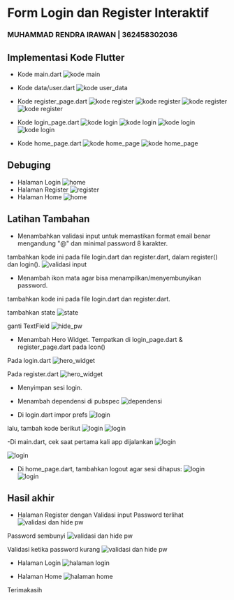 # Form Login dan Register Interaktif
### MUHAMMAD RENDRA IRAWAN | 362458302036

## Implementasi Kode Flutter
- Kode main.dart
![kode main](media/main.png)

- Kode data/user.dart
![kode user_data](media/user_data.png)

- Kode register_page.dart
![kode register](media/register_1.png)
![kode register](media/register_2.png)
![kode register](media/register_3.png)
![kode register](media/register_4.png)

- Kode login_page.dart
![kode login](media/login_1.png)
![kode login](media/login_2.png)
![kode login](media/login_3.png)
![kode login](media/login_4.png)

- Kode home_page.dart
![kode home_page](media/home_1.png)
![kode home_page](media/home_2.png)

## Debuging
- Halaman Login
![home](media/page_login.png)
- Halaman Register
![register](media/page_register.png)
- Halaman Home
![home](media/page_home.png)

## Latihan Tambahan
- Menambahkan validasi input untuk memastikan format email benar mengandung "@" dan minimal password 8 karakter.

tambahkan kode ini pada file login.dart dan register.dart, dalam register() dan login().
![validasi input](media/validasi_input.png)

- Menambah ikon mata agar bisa menampilkan/menyembunyikan password.

tambahkan kode ini pada file login.dart dan register.dart.

tambahkan state
![state](media/state.png)

ganti TextField
![hide_pw](media/hide_password.png)

- Menambah Hero Widget.
Tempatkan di login_page.dart & register_page.dart pada Icon()

Pada login.dart
![hero_widget](media/hero_login.png)

Pada register.dart
![hero_widget](media/hero_register.png)

- Menyimpan sesi login.

- Menambah dependensi di pubspec
![dependensi](media/dependensi_pub.png)

- Di login.dart impor prefs
![login](media/sesiLogin_login.png)

lalu, tambah kode berikut
![login](media/sesiLogin_login_2.png)
![login](media/sesiLogin_login_3.png)

-Di main.dart, cek saat pertama kali app dijalankan
![login](media/sesiLogin_main.png)

![login](media/sesiLogin_main_2.png)

- Di home_page.dart, tambahkan logout agar sesi dihapus:
![login](media/sesiLogin_home.png)
![login](media/sesiLogin_home_2.png)


## Hasil akhir

- Halaman Register dengan  Validasi input
Password terlihat
![validasi dan hide pw](media/register_tampil.png)

Password sembunyi
![validasi dan hide pw](media/register_tutup.png)

Validasi ketika password kurang
![validasi dan hide pw](media/register_kurang.png)

- Halaman Login
![halaman login](media/login_page.png)

- Halaman Home
![halaman home](media/home_page_2.png)

Terimakasih

